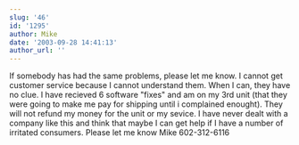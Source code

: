 ```yaml
---
slug: '46'
id: '1295'
author: Mike
date: '2003-09-28 14:41:13'
author_url: ''
---
```

If somebody has had the same problems, please let me know.  I cannot get customer service because I cannot understand them.  When I can, they have no clue.  I have recieved 6 software "fixes" and am on my 3rd unit (that they were going to make me pay for shipping until i complained enought).  They will not refund my money for the unit or my sevice.  I have never dealt with a company like this and think that maybe I can get help if I have a number of irritated consumers.  Please let me know Mike 602-312-6116
